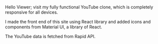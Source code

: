 Hello Viewer; visit my fully functional YouTube clone, which is completely responsive for all devices.

I made the front end of this site using React library and added icons and components from Material UI, a library of React.

The YouTube data is fetched from Rapid API.



